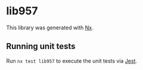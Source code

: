 # lib957

This library was generated with [Nx](https://nx.dev).

## Running unit tests

Run `nx test lib957` to execute the unit tests via [Jest](https://jestjs.io).
